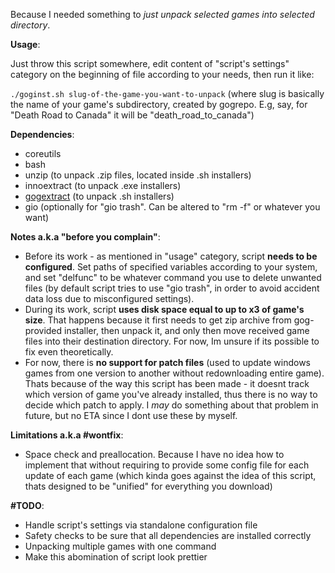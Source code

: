 Because I needed something to *just unpack selected games into selected directory*.

**Usage**:

Just throw this script somewhere, edit content of "script's settings" category on the beginning of file according to your needs, then run it like:

`./goginst.sh slug-of-the-game-you-want-to-unpack` (where slug is basically the name of your game's subdirectory, created by gogrepo. E.g, say, for "Death Road to Canada" it will be "death_road_to_canada")

**Dependencies**:
- coreutils
- bash
- unzip (to unpack .zip files, located inside .sh installers)
- innoextract (to unpack .exe installers)
- [gogextract](https://github.com/Yepoleb/gogextract) (to unpack .sh installers)
- gio (optionally for "gio trash". Can be altered to "rm -f" or whatever you want)

**Notes a.k.a "before you complain"**:
- Before its work - as mentioned in "usage" category, script **needs to be configured**. Set paths of specified variables according to your system, and set "delfunc" to be whatever command you use to delete unwanted files (by default script tries to use "gio trash", in order to avoid accident data loss due to misconfigured settings).
- During its work, script **uses disk space equal to up to x3 of game's size**. That happens because it first needs to get zip archive from gog-provided installer, then unpack it, and only then move received game files into their destination directory. For now, Im unsure if its possible to fix even theoretically.
- For now, there is **no support for patch files** (used to update windows games from one version to another without redownloading entire game). Thats because of the way this script has been made - it doesnt track which version of game you've already installed, thus there is no way to decide which patch to apply. I *may* do something about that problem in future, but no ETA since I dont use these by myself.

**Limitations a.k.a #wontfix**:
- Space check and preallocation. Because I have no idea how to implement that without requiring to provide some config file for each update of each game (which kinda goes against the idea of this script, thats designed to be "unified" for everything you download)

**#TODO**:
- Handle script's settings via standalone configuration file
- Safety checks to be sure that all dependencies are installed correctly
- Unpacking multiple games with one command
- Make this abomination of script look prettier
